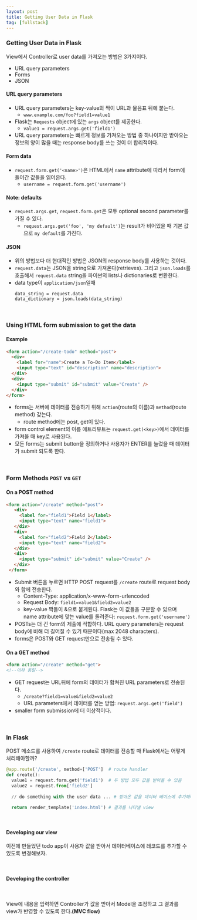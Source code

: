 ```yaml
---
layout: post
title: Getting User Data in Flask
tag: [fullstack]
---
```


### Getting User Data in Flask 
View에서 Controller로 user data를 가져오는 방법은 3가지이다.
- URL query parameters
- Forms
- JSON

#### URL query parameters
- URL query parameters는 key-value의 짝이 URL과 물음표 뒤에 붙는다.
   - `www.example.com/foo?field1=value1`
- Flask는 `Requests` object에 있는 `args` object를 제공한다.
   - `value1 = request.args.get('field1')`
- URL query parameters는 빠르게 정보를 가져오는 방법 중 하나이지만 받아오는 정보의 양이 많을 때는 response body를 쓰는 것이 더 합리적이다.
#### Form data
- `request.form.get('<name>')`은 HTML에서 `name` attribute에 따라서 form에 들어간 값들을 읽어온다.
  - `username = request.form.get('username')`

#### Note: defaults
- `request.args.get`, `request.form.get`은 모두 optional second parameter를 가질 수 있다.
  - `request.args.get('foo', 'my default')`는 result가 비어있을 때 기본 값으로 `my default`를 가진다.

#### JSON
- 위의 방법보다 더 현대적인 방법은 JSON의 response body를 사용하는 것이다.
- `request.data`는 JSON을 string으로 가져온다(retrieves). 그리고 `json.loads`를 호출해서 `request.data` string을 파이썬의 lists나 dictionaries로 변환한다.
- data type이 `application/json`일때
   ```
   data_string = request.data
   data_dictionary = json.loads(data_string)
   ```

<br>

### Using HTML form submission to get the data
#### Example
```html
<form action="/create-todo" method="post">
  <div>
    <label for="name">Create a To-Do Item</label>
    <input type="text" id="description" name="description">
  </div>
  <div>
    <input type="submit" id="submit" value="Create" />
  </div>
</form>
```
- forms는 서버에 데이터를 전송하기 위해 `action`(route의 이름)과 `method`(route method) 갖는다.
  - route method에는 post, get이 있다.
- form control element의 이름 에트리뷰트는 `request.get(<key>)`에서 데이터를 가져올 때 key로 사용된다.
- 모든 forms는 submit button을 정의하거나 사용자가 ENTER를 눌렀을 때 데이터가 submit 되도록 한다.

<br>

### Form Methods `POST` vs `GET`

#### On a POST method
```html
<form action="/create" method="post">
   <div>
     <label for="field1">Field 1</label>
     <input type="text" name="field1">
   </div>
   <div>
     <label for="field2">Field 2</label>
     <input type="text" name="field2">
   </div>
   <div>
     <input type="submit" id="submit" value="Create" />
   </div>
 </form>
```
- Submit 버튼을 누르면 HTTP POST request를 `/create` route로 request body와 함께 전송한다.
  - Content-Type: application/x-www-form-urlencoded
  - Request Body: `field1=value1&field2=value2`
  - key-value 짝들이 &으로 붙게된다. Flask는 이 값들을 구분할 수 있으며 name attribute에 맞는 value를 돌려준다: `request.form.get('username')`
- POSTs는 더 긴 form의 제출에 적합하다. URL query parameters는 request body에 비해 더 길어질 수 있기 때문이다(max 2048 characters).
- forms은 POST와 GET request만으로 전송될 수 있다.

#### On a GET method
```html
<form action="/create" method="get">
<!--이하 동일-->
```
- GET request는 URL뒤에 form의 데이터가 합쳐진 URL parameters로 전송된다.
  - `/create?field1=value&field2=value2`
  - URL parameters에서 데이터를 얻는 방법: `request.args.get('field')`
- smaller form submission에 더 이상적이다.

<br>

### In Flask
POST 메소드를 사용하여 `/create` route로 데이터를 전송할 때 Flask에서는 어떻게 처리해아할까?
```python
@app.route('/create', method=['POST']  # route handler
def create():
  value1 = request.form.get('field1')  # 두 방법 모두 값을 받아올 수 있음
  value2 = request.from['field2']
  
  // do something with the user data ... # 받아온 값을 데이터 베이스에 추가해야함
  
  return render_template('index.html') # 결과를 나타낼 view
```

<br>

#### Developing our view
이전에 만들었던 todo app이 사용자 값을 받아서 데이터베이스에 레코드를 추가할 수 있도록 변경해보자.
<script src="https://gist.github.com/HyunlangBan/72791e9759fcc4c1747546415ab4a24f.js"></script>

<br>

#### Developing the controller
<script src="https://gist.github.com/HyunlangBan/7f3ffac067a54c0e4e0f7936d9867104.js"></script>

<br>

View에 내용을 입력하면 Controller가 값을 받아서 Model을 조정하고 그 결과를 view가 반영할 수 있도록 한다.**(MVC flow)**

